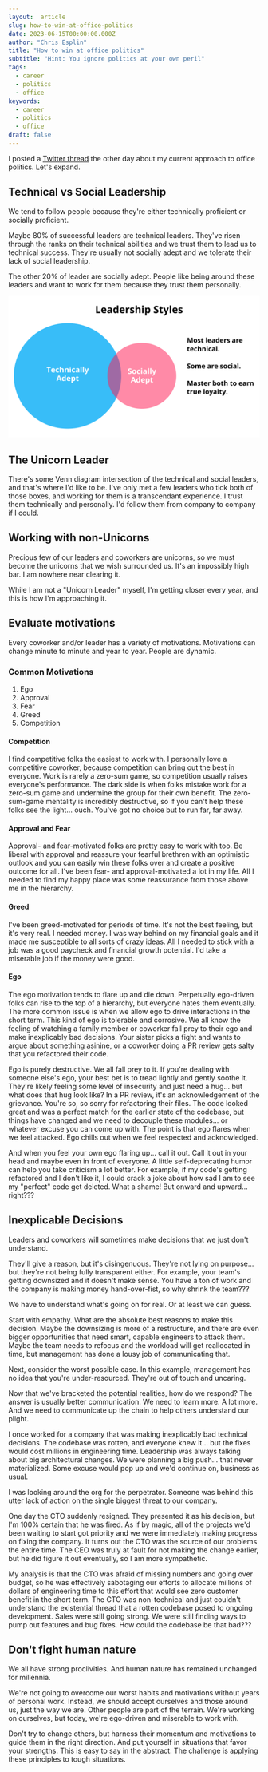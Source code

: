 ```yaml
---
layout:  article
slug: how-to-win-at-office-politics
date: 2023-06-15T00:00:00.000Z
author: "Chris Esplin"
title: "How to win at office politics"
subtitle: "Hint: You ignore politics at your own peril"
tags:
  - career
  - politics
  - office
keywords:
  - career
  - politics
  - office
draft: false
---
```


I posted a [Twitter thread](https://twitter.com/ChrisEsplin/status/1666899559740751873?s=20) the other day about my current approach to office politics. Let's expand.

## Technical vs Social Leadership

We tend to follow people because they're either technically proficient or socially proficient.

Maybe 80% of successful leaders are technical leaders. They've risen through the ranks on their technical abilities and we trust them to lead us to technical success. They're usually not socially adept and we tolerate their lack of social leadership.

The other 20% of leader are socially adept. People like being around these leaders and want to work for them because they trust them personally.

![Unicorn Leader](./images/leadership-styles.png)

## The Unicorn Leader

There's some Venn diagram intersection of the technical and social leaders, and that's where I'd like to be. I've only met a few leaders who tick both of those boxes, and working for them is a transcendant experience. I trust them technically and personally. I'd follow them from company to company if I could.

## Working with non-Unicorns

Precious few of our leaders and coworkers are unicorns, so we must become the unicorns that we wish surrounded us. It's an impossibly high bar. I am nowhere near clearing it. 

While I am not a "Unicorn Leader" myself, I'm getting closer every year, and this is how I'm approaching it.

## Evaluate motivations

Every coworker and/or leader has a variety of motivations. Motivations can change minute to minute and year to year. People are dynamic.

### Common Motivations

1. Ego
1. Approval
1. Fear
1. Greed
1. Competition

#### Competition

I find competitive folks the easiest to work with. I personally love a competitive coworker, because competition can bring out the best in everyone. Work is rarely a zero-sum game, so competition usually raises everyone's performance. The dark side is when folks mistake work for a zero-sum game and undermine the group for their own benefit. The zero-sum-game mentality is incredibly destructive, so if you can't help these folks see the light... ouch. You've got no choice but to run far, far away.

#### Approval and Fear

Approval- and fear-motivated folks are pretty easy to work with too. Be liberal with approval and reassure your fearful brethren with an optimistic outlook and you can easily win these folks over and create a positive outcome for all. I've been fear- and approval-motivated a lot in my life. All I needed to find my happy place was some reassurance from those above me in the hierarchy.

#### Greed

I've been greed-motivated for periods of time. It's not the best feeling, but it's very real. I needed money. I was way behind on my financial goals and it made me susceptible to all sorts of crazy ideas. All I needed to stick with a job was a good paycheck and financial growth potential. I'd take a miserable job if the money were good. 

#### Ego

The ego motivation tends to flare up and die down. Perpetually ego-driven folks can rise to the top of a hierarchy, but everyone hates them eventually. The more common issue is when we allow ego to drive interactions in the short term. This kind of ego is tolerable and corrosive. We all know the feeling of watching a family member or coworker fall prey to their ego and make inexplicably bad decisions. Your sister picks a fight and wants to argue about something asinine, or a coworker doing a PR review gets salty that you refactored their code.

Ego is purely destructive. We all fall prey to it. If you're dealing with someone else's ego, your best bet is to tread lightly and gently soothe it. They're likely feeling some level of insecurity and just need a hug... but what does that hug look like? In a PR review, it's an acknowledgement of the grievance. You're so, so sorry for refactoring their files. The code looked great and was a perfect match for the earlier state of the codebase, but things have changed and we need to decouple these modules... or whatever excuse you can come up with. The point is that ego flares when we feel attacked. Ego chills out when we feel respected and acknowledged.

And when you feel your own ego flaring up... call it out. Call it out in your head and maybe even in front of everyone. A little self-deprecating humor can help you take criticism a lot better. For example, if my code's getting refactored and I don't like it, I could crack a joke about how sad I am to see my "perfect" code get deleted. What a shame! But onward and upward... right???

## Inexplicable Decisions

Leaders and coworkers will sometimes make decisions that we just don't understand.

They'll give a reason, but it's disingenuous. They're not lying on purpose... but they're not being fully transparent either. For example, your team's getting downsized and it doesn't make sense. You have a ton of work and the company is making money hand-over-fist, so why shrink the team???

We have to understand what's going on for real. Or at least we can guess.

Start with empathy. What are the absolute best reasons to make this decision. Maybe the downsizing is more of a restructure, and there are even bigger opportunities that need smart, capable engineers to attack them. Maybe the team needs to refocus and the workload will get reallocated in time, but management has done a lousy job of communicating that.

Next, consider the worst possible case. In this example, management has no idea that you're under-resourced. They're out of touch and uncaring.

Now that we've bracketed the potential realities, how do we respond? The answer is usually better communication. We need to learn more. A lot more. And we need to communicate up the chain to help others understand our plight.

I once worked for a company that was making inexplicably bad technical decisions. The codebase was rotten, and everyone knew it... but the fixes would cost millions in engineering time. Leadership was always talking about big architectural changes. We were planning a big push... that never materialized. Some excuse would pop up and we'd continue on, business as usual.

I was looking around the org for the perpetrator. Someone was behind this utter lack of action on the single biggest threat to our company.

One day the CTO suddenly resigned. They presented it as his decision, but I'm 100% certain that he was fired. As if by magic, all of the projects we'd been waiting to start got priority and we were immediately making progress on fixing the company. It turns out the CTO was the source of our problems the entire time. The CEO was truly at fault for not making the change earlier, but he did figure it out eventually, so I am more sympathetic.

My analysis is that the CTO was afraid of missing numbers and going over budget, so he was effectively sabotaging our efforts to allocate millions of dollars of engineering time to this effort that would see zero customer benefit in the short term. The CTO was non-technical and just couldn't understand the existential thread that a rotten codebase posed to ongoing development. Sales were still going strong. We were still finding ways to pump out features and bug fixes. How could the codebase be that bad???

## Don't fight human nature

We all have strong proclivities. And human nature has remained unchanged for millennia.

We're not going to overcome our worst habits and motivations without years of personal work. Instead, we should accept ourselves and those around us, just the way we are. Other people are part of the terrain. We're working on ourselves, but today, we're ego-driven and miserable to work with.

Don't try to change others, but harness their momentum and motivations to guide them in the right direction. And put yourself in situations that favor your strengths. This is easy to say in the abstract. The challenge is applying these principles to tough situations.
